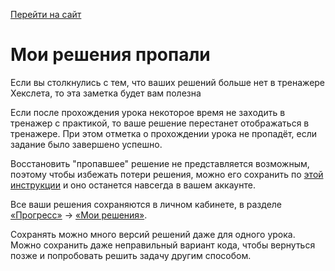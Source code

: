 [Перейти на сайт](https://ru.hexlet.io)

# Мои решения пропали

Если вы столкнулись с тем, что ваших решений больше нет в тренажере Хекслета, то эта заметка будет вам полезна

Если после прохождения урока некоторое время не заходить в тренажер с практикой, то ваше решение перестанет отображаться в тренажере. При этом отметка о прохождении урока не пропадёт, если задание было завершено успешно.

Восстановить "пропавшее" решение не представляется возможным, поэтому чтобы избежать потери решения, можно его сохранить по [этой инструкции](https://github.com/Hexlet/hexlet.github.io/blob/main/articles/%D0%9F%D1%80%D0%B0%D0%BA%D1%82%D0%B8%D0%BA%D0%B0/%D0%9A%D0%B0%D0%BA%20%D1%81%D0%BE%D1%85%D1%80%D0%B0%D0%BD%D0%B8%D1%82%D1%8C%20%D1%81%D0%B2%D0%BE%D0%B5%20%D1%80%D0%B5%D1%88%D0%B5%D0%BD%D0%B8%D0%B5.md) и оно останется навсегда в вашем аккаунте.

Все ваши решения сохраняются в личном кабинете, в разделе [«Прогресс»](https://ru.hexlet.io/my/learning) → [«Мои решения»](https://ru.hexlet.io/my/learning/code_reviews).

Сохранять можно много версий решений даже для одного урока. Можно сохранить даже неправильный вариант кода, чтобы вернуться позже и попробовать решить задачу другим способом.
